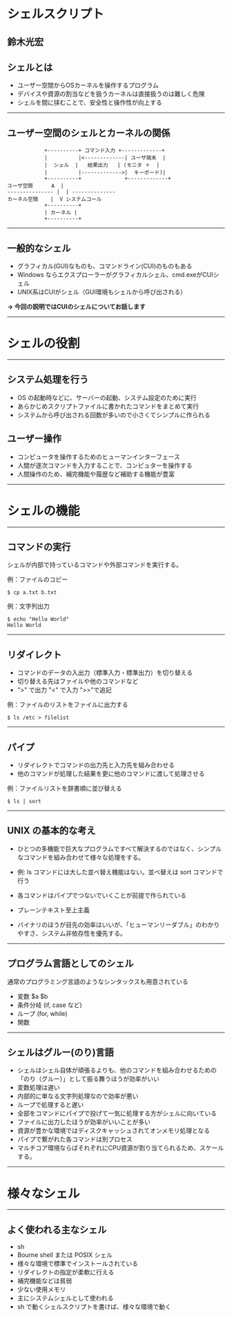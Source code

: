 # シェルスクリプト

鈴木光宏
---

## シェルとは

* ユーザー空間からOSカーネルを操作するプログラム
 * デバイスや資源の割当などを扱うカーネルは直接扱うのは難しく危険
 * シェルを間に挟むことで、安全性と操作性が向上する

---
## ユーザー空間のシェルとカーネルの関係

```
            +----------+ コマンド入力 +-------------+
            |          |<-------------| ユーザ端末  |
            |  シェル  |   結果出力   | (モニタ ＋  |
            |          |------------->|  キーボード)|
            +----------+              +-------------+
ユーザ空間      A  |                                 
--------------- |  | --------------                  
カーネル空間    |  V システムコール                  
            +----------+                             
            | カーネル |                             
            +----------+                             
```

---
## 一般的なシェル

* グラフィカル(GUI)なものも、コマンドライン(CUI)のものもある
 * Windows ならエクスプローラーがグラフィカルシェル、cmd.exeがCUIシェル
 * UNIX系はCUIがシェル（GUI環境もシェルから呼び出される）

**→ 今回の説明ではCUIのシェルについてお話します**

---
# シェルの役割
---
## システム処理を行う

* OS の起動時などに、サーバーの起動、システム設定のために実行
* あらかじめスクリプトファイルに書かれたコマンドをまとめて実行
* システムから呼び出される回数が多いので小さくてシンプルに作られる
 
## ユーザー操作

* コンピュータを操作するためのヒューマンインターフェース
* 人間が逐次コマンドを入力することで、コンピュターを操作する
* 人間操作のため、補完機能や履歴など補助する機能が豊富

---
# シェルの機能
---
## コマンドの実行

シェルが内部で持っているコマンドや外部コマンドを実行する。

例：ファイルのコピー

```
$ cp a.txt b.txt
```

例：文字列出力

```
$ echo "Hello World"
Hello World
```

---
## リダイレクト
* コマンドのデータの入出力（標準入力・標準出力）を切り替える
* 切り替える先はファイルや他のコマンドなど
* ">" で出力 "<" で入力 ">>"で追記

例：ファイルのリストをファイルに出力する

```
$ ls /etc > filelist
```

---

## パイプ
* リダイレクトでコマンドの出力先と入力先を組み合わせる
* 他のコマンドが処理した結果を更に他のコマンドに渡して処理させる

例：ファイルリストを辞書順に並び替える

```
$ ls | sort 
```

---
## UNIX の基本的な考え
* ひとつの多機能で巨大なプログラムですべて解決するのではなく、シンプルなコマンドを組み合わせて様々な処理をする。
 * 例: ls コマンドには大した並べ替え機能はない。並べ替えは sort コマンドで行う
 * 各コマンドはパイプでつないでいくことが前提で作られている

* プレーンテキスト至上主義
 * バイナリのほうが目先の効率はいいが、「ヒューマンリーダブル」のわかりやすさ、システム非依存性を優先する。
---
## プログラム言語としてのシェル
通常のプログラミング言語のようなシンタックスも用意されている
* 変数 $a $b
* 条件分岐 (if, case など)
* ループ (for, while)
* 関数
---
## シェルはグルー(のり)言語
* シェルはシェル自体が頑張るよりも、他のコマンドを組み合わせるための「のり（グルー）」として振る舞うほうが効率がいい
* 変数処理は遅い
 * 内部的に単なる文字列処理なので効率が悪い
* ループで処理すると遅い
 * 全部をコマンドにパイプで投げて一気に処理する方がシェルに向いている
* ファイルに出力したほうが効率がいいことが多い
 * 資源が豊かな環境ではディスクキャッシュされてオンメモリ処理となる
* パイプで繋がれた各コマンドは別プロセス
 * マルチコア環境ならばそれぞれにCPU資源が割り当てられるため、スケールする。
---
# 様々なシェル
---
## よく使われる主なシェル

* sh
 * Bourne shell または POSIX シェル
 * 様々な環境で標準でインストールされている
 * リダイレクトの指定が柔軟に行える
 * 補完機能などは貧弱
 * 少ない使用メモリ
 * 主にシステムシェルとして使われる
 * sh で動くシェルスクリプトを書けば、様々な環境で動く
